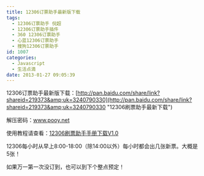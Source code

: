 ```yaml
---
title: 12306订票助手最新版下载
tags:
  - 12306订票助手 倪超
  - 12306订票助手插件
  - 360 12306订票助手
  - 心蓝12306订票助手
  - 搜狗12306订票助手
id: 1007
categories:
  - Javascript
  - 生活点滴
date: 2013-01-27 09:05:39
---
```


12306订票助手最新版下载：[http://pan.baidu.com/share/link?shareid=219373&amp;uk=3240790330](http://pan.baidu.com/share/link?shareid=219373&amp;uk=3240790330 "12306刷票助手最新下载")

解压密码：www.pooy.net

使用教程请查看：[12306刷票助手手册下载V1.0](http://www.pooy.net/12306-ticket-helper-user.html "12306刷票助手帮助下载")

12306每小时从早上8:00-18:00（除14:00以外）每小时都会出几张新票。大概是5张！

如果万一第一次没订到，也可以到下个整点预定！

&nbsp;